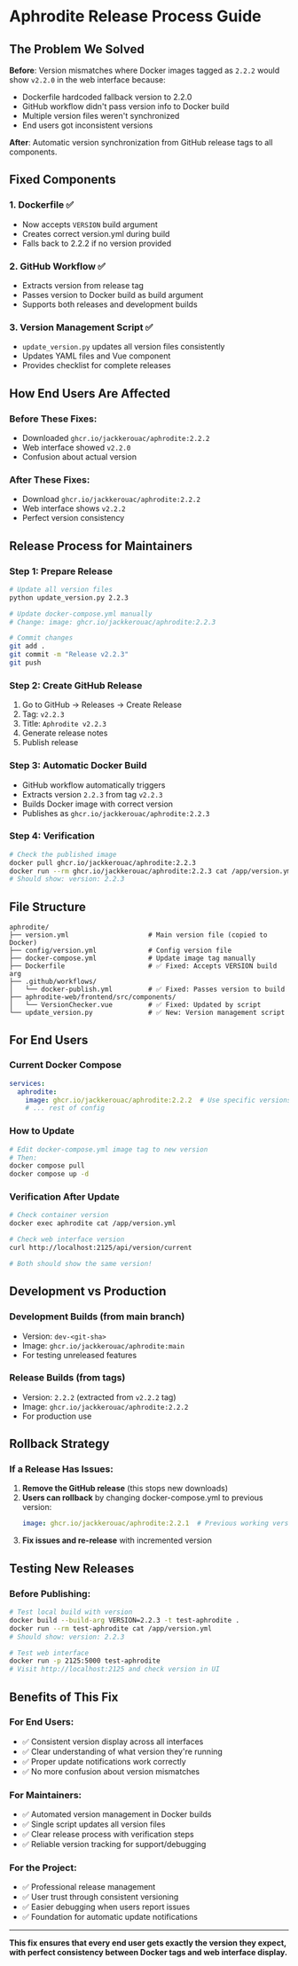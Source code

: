 # Aphrodite Release Process Guide

## The Problem We Solved

**Before**: Version mismatches where Docker images tagged as `2.2.2` would show `v2.2.0` in the web interface because:
- Dockerfile hardcoded fallback version to 2.2.0
- GitHub workflow didn't pass version info to Docker build
- Multiple version files weren't synchronized
- End users got inconsistent versions

**After**: Automatic version synchronization from GitHub release tags to all components.

## Fixed Components

### 1. Dockerfile ✅
- Now accepts `VERSION` build argument
- Creates correct version.yml during build
- Falls back to 2.2.2 if no version provided

### 2. GitHub Workflow ✅  
- Extracts version from release tag
- Passes version to Docker build as build argument
- Supports both releases and development builds

### 3. Version Management Script ✅
- `update_version.py` updates all version files consistently
- Updates YAML files and Vue component
- Provides checklist for complete releases

## How End Users Are Affected

### Before These Fixes:
- Downloaded `ghcr.io/jackkerouac/aphrodite:2.2.2`
- Web interface showed `v2.2.0` 
- Confusion about actual version

### After These Fixes:
- Download `ghcr.io/jackkerouac/aphrodite:2.2.2`
- Web interface shows `v2.2.2`
- Perfect version consistency

## Release Process for Maintainers

### Step 1: Prepare Release
```bash
# Update all version files
python update_version.py 2.2.3

# Update docker-compose.yml manually
# Change: image: ghcr.io/jackkerouac/aphrodite:2.2.3

# Commit changes
git add .
git commit -m "Release v2.2.3"
git push
```

### Step 2: Create GitHub Release  
1. Go to GitHub → Releases → Create Release
2. Tag: `v2.2.3`
3. Title: `Aphrodite v2.2.3`
4. Generate release notes
5. Publish release

### Step 3: Automatic Docker Build
- GitHub workflow automatically triggers
- Extracts version `2.2.3` from tag `v2.2.3`
- Builds Docker image with correct version
- Publishes as `ghcr.io/jackkerouac/aphrodite:2.2.3`

### Step 4: Verification
```bash
# Check the published image
docker pull ghcr.io/jackkerouac/aphrodite:2.2.3
docker run --rm ghcr.io/jackkerouac/aphrodite:2.2.3 cat /app/version.yml
# Should show: version: 2.2.3
```

## File Structure

```
aphrodite/
├── version.yml                    # Main version file (copied to Docker)
├── config/version.yml             # Config version file  
├── docker-compose.yml             # Update image tag manually
├── Dockerfile                     # ✅ Fixed: Accepts VERSION build arg
├── .github/workflows/
│   └── docker-publish.yml         # ✅ Fixed: Passes version to build
├── aphrodite-web/frontend/src/components/
│   └── VersionChecker.vue         # ✅ Fixed: Updated by script
└── update_version.py              # ✅ New: Version management script
```

## For End Users

### Current Docker Compose
```yaml
services:
  aphrodite:
    image: ghcr.io/jackkerouac/aphrodite:2.2.2  # Use specific versions
    # ... rest of config
```

### How to Update
```bash
# Edit docker-compose.yml image tag to new version
# Then:
docker compose pull
docker compose up -d
```

### Verification After Update
```bash
# Check container version
docker exec aphrodite cat /app/version.yml

# Check web interface version  
curl http://localhost:2125/api/version/current

# Both should show the same version!
```

## Development vs Production

### Development Builds (from main branch)
- Version: `dev-<git-sha>`
- Image: `ghcr.io/jackkerouac/aphrodite:main`
- For testing unreleased features

### Release Builds (from tags)
- Version: `2.2.2` (extracted from `v2.2.2` tag)
- Image: `ghcr.io/jackkerouac/aphrodite:2.2.2`
- For production use

## Rollback Strategy

### If a Release Has Issues:
1. **Remove the GitHub release** (this stops new downloads)
2. **Users can rollback** by changing docker-compose.yml to previous version:
   ```yaml
   image: ghcr.io/jackkerouac/aphrodite:2.2.1  # Previous working version
   ```
3. **Fix issues and re-release** with incremented version

## Testing New Releases

### Before Publishing:
```bash
# Test local build with version
docker build --build-arg VERSION=2.2.3 -t test-aphrodite .
docker run --rm test-aphrodite cat /app/version.yml
# Should show: version: 2.2.3

# Test web interface
docker run -p 2125:5000 test-aphrodite
# Visit http://localhost:2125 and check version in UI
```

## Benefits of This Fix

### For End Users:
- ✅ Consistent version display across all interfaces
- ✅ Clear understanding of what version they're running
- ✅ Proper update notifications work correctly
- ✅ No more confusion about version mismatches

### For Maintainers:  
- ✅ Automated version management in Docker builds
- ✅ Single script updates all version files
- ✅ Clear release process with verification steps
- ✅ Reliable version tracking for support/debugging

### For the Project:
- ✅ Professional release management
- ✅ User trust through consistent versioning  
- ✅ Easier debugging when users report issues
- ✅ Foundation for automatic update notifications

---

**This fix ensures that every end user gets exactly the version they expect, with perfect consistency between Docker tags and web interface display.**
